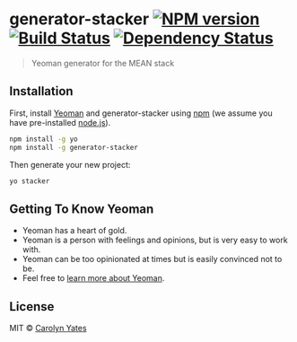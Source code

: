 # generator-stacker [![NPM version][npm-image]][npm-url] [![Build Status][travis-image]][travis-url] [![Dependency Status][daviddm-image]][daviddm-url]
> Yeoman generator for the MEAN stack

## Installation

First, install [Yeoman](http://yeoman.io) and generator-stacker using [npm](https://www.npmjs.com/) (we assume you have pre-installed [node.js](https://nodejs.org/)).

```bash
npm install -g yo
npm install -g generator-stacker
```

Then generate your new project:

```bash
yo stacker
```

## Getting To Know Yeoman

 * Yeoman has a heart of gold.
 * Yeoman is a person with feelings and opinions, but is very easy to work with.
 * Yeoman can be too opinionated at times but is easily convinced not to be.
 * Feel free to [learn more about Yeoman](http://yeoman.io/).

## License

MIT © [Carolyn Yates](https://github.com/chyates)


[npm-image]: https://badge.fury.io/js/generator-stacker.svg
[npm-url]: https://npmjs.org/package/generator-stacker
[travis-image]: https://travis-ci.org/chyates/generator-stacker.svg?branch=master
[travis-url]: https://travis-ci.org/chyates/generator-stacker
[daviddm-image]: https://david-dm.org/chyates/generator-stacker.svg?theme=shields.io
[daviddm-url]: https://david-dm.org/chyates/generator-stacker
